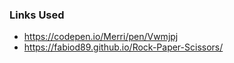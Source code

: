 ### Links Used ###

- https://codepen.io/Merri/pen/Vwmjpj
- https://fabiod89.github.io/Rock-Paper-Scissors/